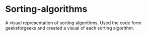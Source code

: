 # Sorting-algorithms
A visual representation of sorting algorithms.
Used the code form geeksforgeeks and created a visual of each sorting algorithm.
